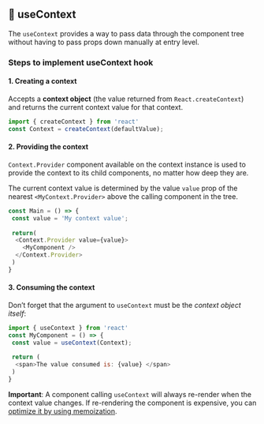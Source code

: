 ## 🎣 useContext

The ``useContext`` provides a way to pass data through the component tree without having to pass props down manually at entry level.

### Steps to implement useContext hook
#### 1. Creating a context
Accepts a **context object** (the value returned from `React.createContext`) and returns the current context value for that context.
``` js
import { createContext } from 'react'
const Context = createContext(defaultValue);
```
#### 2. Providing the context
`Context.Provider` component available on the context instance is used to provide the context to its child components, no matter how deep they are.

The current context value is determined by the value `value` prop of the nearest `<MyContext.Provider>` above the calling component in the tree.
``` js
const Main = () => {
 const value = 'My context value';
 
 return(
  <Context.Provider value={value}>
    <MyComponent />
  </Context.Provider> 
 )
}
```

#### 3. Consuming the context
Don’t forget that the argument to `useContext` must be the _context object itself_:

``` js
import { useContext } from 'react'
const MyComponent = () => {
 const value = useContext(Context);
 
 return (
  <span>The value consumed is: {value} </span>
 )
}
```

**Important**: A component calling `useContext` will always re-render when the context value changes. If re-rendering the component is expensive, you can [optimize it by using memoization](https://github.com/facebook/react/issues/15156#issuecomment-474590693).